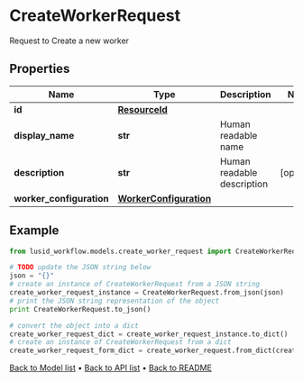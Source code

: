 # CreateWorkerRequest

Request to Create a new worker

## Properties
Name | Type | Description | Notes
------------ | ------------- | ------------- | -------------
**id** | [**ResourceId**](ResourceId.md) |  | 
**display_name** | **str** | Human readable name | 
**description** | **str** | Human readable description | [optional] 
**worker_configuration** | [**WorkerConfiguration**](WorkerConfiguration.md) |  | 

## Example

```python
from lusid_workflow.models.create_worker_request import CreateWorkerRequest

# TODO update the JSON string below
json = "{}"
# create an instance of CreateWorkerRequest from a JSON string
create_worker_request_instance = CreateWorkerRequest.from_json(json)
# print the JSON string representation of the object
print CreateWorkerRequest.to_json()

# convert the object into a dict
create_worker_request_dict = create_worker_request_instance.to_dict()
# create an instance of CreateWorkerRequest from a dict
create_worker_request_form_dict = create_worker_request.from_dict(create_worker_request_dict)
```
[Back to Model list](../README.md#documentation-for-models) &#8226; [Back to API list](../README.md#documentation-for-api-endpoints) &#8226; [Back to README](../README.md)


